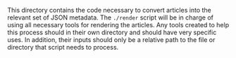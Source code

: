 This directory contains the code necessary to convert articles into the
relevant set of JSON metadata.  The `./render` script will be in charge of
using all necessary tools for rendering the articles.  Any tools created to
help this process should in their own directory and should have very specific
uses.  In addition, their inputs should only be a relative path to the file or
directory that script needs to process.
